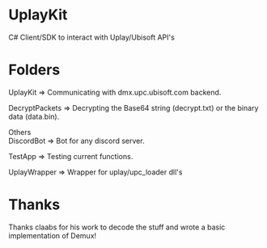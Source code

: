 # UplayKit
C# Client/SDK to interact with Uplay/Ubisoft API's

# Folders
UplayKit => Communicating with dmx.upc.ubisoft.com backend.

DecryptPackets => Decrypting the Base64 string (decrypt.txt) or the binary data (data.bin).

Others\
DiscordBot => Bot for any discord server.

TestApp => Testing current functions.

UplayWrapper => Wrapper for uplay/upc_loader dll's


# Thanks
Thanks claabs for his work to decode the stuff and wrote a basic implementation of Demux!